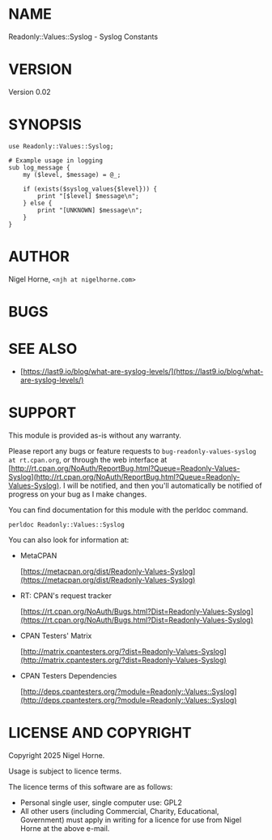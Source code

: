 # NAME

Readonly::Values::Syslog - Syslog Constants

# VERSION

Version 0.02

# SYNOPSIS

    use Readonly::Values::Syslog;

    # Example usage in logging
    sub log_message {
        my ($level, $message) = @_;

        if (exists($syslog_values{$level})) {
            print "[$level] $message\n";
        } else {
            print "[UNKNOWN] $message\n";
        }
    }

# AUTHOR

Nigel Horne, `<njh at nigelhorne.com>`

# BUGS

# SEE ALSO

- [https://last9.io/blog/what-are-syslog-levels/](https://last9.io/blog/what-are-syslog-levels/)

# SUPPORT

This module is provided as-is without any warranty.

Please report any bugs or feature requests to `bug-readonly-values-syslog at rt.cpan.org`,
or through the web interface at
[http://rt.cpan.org/NoAuth/ReportBug.html?Queue=Readonly-Values-Syslog](http://rt.cpan.org/NoAuth/ReportBug.html?Queue=Readonly-Values-Syslog).
I will be notified, and then you'll
automatically be notified of progress on your bug as I make changes.

You can find documentation for this module with the perldoc command.

    perldoc Readonly::Values::Syslog

You can also look for information at:

- MetaCPAN

    [https://metacpan.org/dist/Readonly-Values-Syslog](https://metacpan.org/dist/Readonly-Values-Syslog)

- RT: CPAN's request tracker

    [https://rt.cpan.org/NoAuth/Bugs.html?Dist=Readonly-Values-Syslog](https://rt.cpan.org/NoAuth/Bugs.html?Dist=Readonly-Values-Syslog)

- CPAN Testers' Matrix

    [http://matrix.cpantesters.org/?dist=Readonly-Values-Syslog](http://matrix.cpantesters.org/?dist=Readonly-Values-Syslog)

- CPAN Testers Dependencies

    [http://deps.cpantesters.org/?module=Readonly::Values::Syslog](http://deps.cpantesters.org/?module=Readonly::Values::Syslog)

# LICENSE AND COPYRIGHT

Copyright 2025 Nigel Horne.

Usage is subject to licence terms.

The licence terms of this software are as follows:

- Personal single user, single computer use: GPL2
- All other users (including Commercial, Charity, Educational, Government)
  must apply in writing for a licence for use from Nigel Horne at the
  above e-mail.

